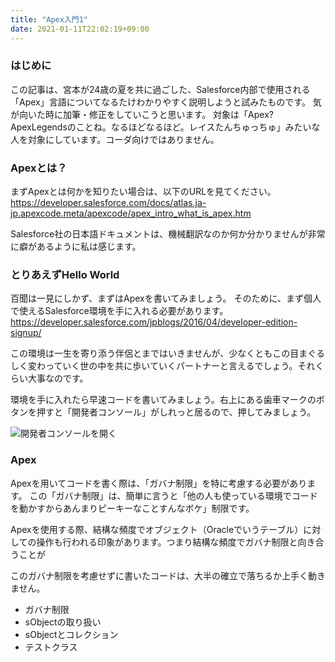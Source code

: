 ```yaml
---
title: "Apex入門1"
date: 2021-01-11T22:02:19+09:00
---
```


### はじめに
この記事は、宮本が24歳の夏を共に過ごした、Salesforce内部で使用される「Apex」言語についてなるたけわかりやすく説明しようと試みたものです。
気が向いた時に加筆・修正をしていこうと思います。
対象は「Apex? ApexLegendsのことね。なるほどなるほど。レイスたんちゅっちゅ」みたいな人を対象にしています。コーダ向けではありません。

### Apexとは？
まずApexとは何かを知りたい場合は、以下のURLを見てください。
https://developer.salesforce.com/docs/atlas.ja-jp.apexcode.meta/apexcode/apex_intro_what_is_apex.htm

Salesforce社の日本語ドキュメントは、機械翻訳なのか何か分かりませんが非常に癖があるように私は感じます。

### とりあえずHello World
百聞は一見にしかず、まずはApexを書いてみましょう。
そのために、まず個人で使えるSalesforce環境を手に入れる必要があります。
https://developer.salesforce.com/jpblogs/2016/04/developer-edition-signup/

この環境は一生を寄り添う伴侶とまではいきませんが、少なくともこの目まぐるしく変わっていく世の中を共に歩いていくパートナーと言えるでしょう。それくらい大事なのです。

環境を手に入れたら早速コードを書いてみましょう。右上にある歯車マークのボタンを押すと「開発者コンソール」がしれっと居るので、押してみましょう。

![開発者コンソールを開く](apex1-02.png)


### Apex

Apexを用いてコードを書く際は、「ガバナ制限」を特に考慮する必要があります。
この「ガバナ制限」は、簡単に言うと「他の人も使っている環境でコードを動かすからあんまりピーキーなことすんなボケ」制限です。

Apexを使用する際、結構な頻度でオブジェクト（Oracleでいうテーブル）に対しての操作も行われる印象があります。つまり結構な頻度でガバナ制限と向き合うことが


このガバナ制限を考慮せずに書いたコードは、大半の確立で落ちるか上手く動きません。




- ガバナ制限
- sObjectの取り扱い
- sObjectとコレクション
- テストクラス